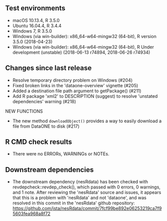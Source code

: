 ## Test environments

* macOS 10.13.4, R 3.5.0
* Ubuntu 16.04.4, R 3.4.4
* Windows 7, R 3.5.0
* Windows (via win-builder): x86_64-w64-mingw32 (64-bit), R version 3.5.0 (2018-04-23)
* Windows (via win-builder): x86_64-w64-mingw32 (64-bit), R Under development (unstable) (2018-06-13 r74894, 2018-06-26 r74934)

## Changes since last release

* Resolve temporary directory problem on Windows (#204)
* Fixed broken links in the 'dataone-overview' vignette (#205)
* Added a destination file path argument to getPackage() (#211)
* Add R package 'xml2' to DESCRIPTION (suggest) to resolve 'unstated dependencies' warning (#218)

NEW FUNCTIONS

* The new method `downloadObject()` provides a way to easily download a file from DataONE to disk (#217)

## R CMD check results

* There were no ERRORs, WARNINGs or NOTEs.

## Downstream dependencies

* The downstream dependency (nesRdata) has been checked with revdepcheck::revdep_check(), which passed
  with 0 errors, 0 warnings, and 1 note. After reviewing the 'nesRdata' source and issues, it appears that
  this is a problem with 'nesRdata' and not 'dataone', and was resolved in this commit in the 'nesRdata'
  github repository: https://github.com/jsta/nesRdata/commit/7fcf99be892e06253219ca7f95603fea968a8f72